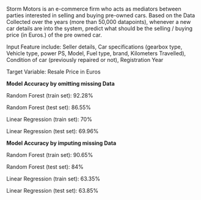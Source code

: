 Storm Motors is an e-commerce firm who acts as mediators between parties interested in selling and buying pre-owned cars. Based on the Data Collected over the years (more than 50,000 datapoints), whenever a new car details are into the system, predict what should be the selling / buying price (in Euros.) of the pre owned car.

Input Feature include: Seller details, Car specifications (gearbox type, Vehicle type, power PS, Model, Fuel type, brand, Kilometers Travelled), Condition of car (previously repaired or not), Registration Year 

Target Variable: Resale Price in Euros

**Model Accuracy by omitting missing Data**

Random Forest (train set): 92.28%

Random Forest (test set): 86.55%

Linear Regression (train set): 70%

Linear Regression (test set): 69.96%

**Model Accuracy by imputing missing Data**

Random Forest (train set): 90.65%

Random Forest (test set): 84%

Linear Regression (train set): 63.35%

Linear Regression (test set): 63.85%
